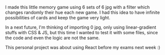 I made this little memory game using 6 sets of 6 jpg with a filter which changes randomly their hue each new game. 
I had this idea to have infinite possibilities of cards and keep the game very light. 

In a next future, I'm thinking of importing 0 jpg, only using linear-gradient stuffs with CSS & JS, but this time I wanted to test it with some files, since the code and even the logic are not the same.

This personal project was about using React before my exams next week :)

